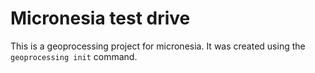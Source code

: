 # Micronesia test drive

This is a geoprocessing project for micronesia. It was created using the `geoprocessing init` command.


